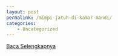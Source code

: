 ```yaml
---
layout: post
permalink: /mimpi-jatuh-di-kamar-mandi/
categories:
    - Uncategorized
---
```


[Baca Selengkapnya](/01)